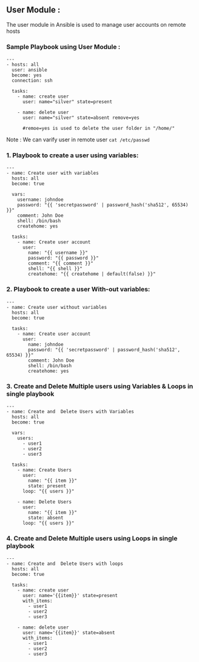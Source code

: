 ## User Module :

The user module in Ansible is used to manage user accounts on remote hosts

### Sample Playbook using User Module :

```
---
- hosts: all
  user: ansible
  become: yes
  connection: ssh

  tasks:
    - name: create user
      user: name="silver" state=present

    - name: delete user 
      user: name="silver" state=absent remove=yes 
 
      #remoe=yes is used to delete the user folder in "/home/"

```
Note : We can varify user in remote user `cat /etc/passwd`

### 1. Playbook to create a user using variables:
```
---
- name: Create user with variables
  hosts: all
  become: true

  vars:
    username: johndoe
    password: "{{ 'secretpassword' | password_hash('sha512', 65534) }}"
    comment: John Doe
    shell: /bin/bash
    createhome: yes

  tasks:
    - name: Create user account
      user:
        name: "{{ username }}"
        password: "{{ password }}"
        comment: "{{ comment }}"
        shell: "{{ shell }}"
        createhome: "{{ createhome | default(false) }}"

```

### 2. Playbook to create a user With-out variables:

```
---
- name: Create user without variables
  hosts: all
  become: true

  tasks:
    - name: Create user account
      user:
        name: johndoe
        password: "{{ 'secretpassword' | password_hash('sha512', 65534) }}"
        comment: John Doe
        shell: /bin/bash
        createhome: yes

```

### 3. Create and Delete Multiple users using Variables & Loops in single playbook 

```
---
- name: Create and  Delete Users with Variables
  hosts: all
  become: true

  vars:
    users:
      - user1
      - user2
      - user3

  tasks:
    - name: Create Users
      user:
        name: "{{ item }}"
        state: present
      loop: "{{ users }}"

    - name: Delete Users
      user:
        name: "{{ item }}"
        state: absent
      loop: "{{ users }}"
```

### 4. Create and Delete Multiple users using Loops in single playbook 

```
---
- name: Create and  Delete Users with loops
  hosts: all
  become: true

  tasks:
    - name: create user
      user: name='{{item}}' state=present
      with_items:
        - user1
        - user2
        - user3

    - name: delete user
      user: name='{{item}}' state=absent
      with_items:
        - user1
        - user2
        - user3

```

